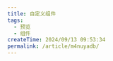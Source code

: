 ```yaml
---
title: 自定义组件
tags:
  - 预览
  - 组件
createTime: 2024/09/13 09:53:34
permalink: /article/m4nuyadb/
---
```


<CustomComponent />
